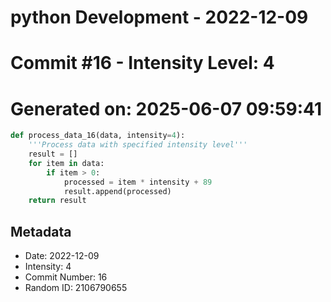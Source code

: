 ﻿# python Development - 2022-12-09
# Commit #16 - Intensity Level: 4
# Generated on: 2025-06-07 09:59:41
```python
def process_data_16(data, intensity=4):
    '''Process data with specified intensity level'''
    result = []
    for item in data:
        if item > 0:
            processed = item * intensity + 89
            result.append(processed)
    return result
```
## Metadata
- Date: 2022-12-09
- Intensity: 4
- Commit Number: 16
- Random ID: 2106790655
